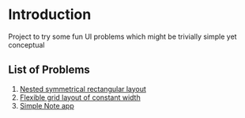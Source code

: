 # Introduction

Project to try some fun UI problems which might be trivially simple yet conceptual

## List of Problems

1. [Nested symmetrical rectangular layout](rectangle.md)
2. [Flexible grid layout of constant width](flexible_grid.md)
3. [Simple Note app](note_app.md)